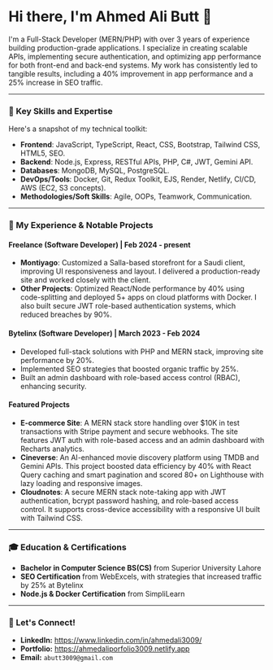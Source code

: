 # Hi there, I'm Ahmed Ali Butt 👋

I'm a Full-Stack Developer (MERN/PHP) with over 3 years of experience building production-grade applications. I specialize in creating scalable APIs, implementing secure authentication, and optimizing app performance for both front-end and back-end systems. My work has consistently led to tangible results, including a 40% improvement in app performance and a 25% increase in SEO traffic.

---

### 🚀 Key Skills and Expertise

Here's a snapshot of my technical toolkit:

* **Frontend**: JavaScript, TypeScript, React, CSS, Bootstrap, Tailwind CSS, HTML5, SEO.
* **Backend**: Node.js, Express, RESTful APIs, PHP, C#, JWT, Gemini API.
* **Databases**: MongoDB, MySQL, PostgreSQL.
* **DevOps/Tools**: Docker, Git, Redux Toolkit, EJS, Render, Netlify, CI/CD, AWS (EC2, S3 concepts).
* **Methodologies/Soft Skills**: Agile, OOPs, Teamwork, Communication.

---

### 🔭 My Experience & Notable Projects

#### **Freelance (Software Developer) | Feb 2024 - present**
* **Montiyago**: Customized a Salla-based storefront for a Saudi client, improving UI responsiveness and layout. I delivered a production-ready site and worked closely with the client.
* **Other Projects**: Optimized React/Node performance by 40% using code-splitting and deployed 5+ apps on cloud platforms with Docker. I also built secure JWT role-based authentication systems, which reduced breaches by 90%.

#### **Bytelinx (Software Developer) | March 2023 - Feb 2024**
* Developed full-stack solutions with PHP and MERN stack, improving site performance by 20%.
* Implemented SEO strategies that boosted organic traffic by 25%.
* Built an admin dashboard with role-based access control (RBAC), enhancing security.

#### **Featured Projects**

* **E-commerce Site**: A MERN stack store handling over $10K in test transactions with Stripe payment and secure webhooks. The site features JWT auth with role-based access and an admin dashboard with Recharts analytics.
* **Cineverse**: An AI-enhanced movie discovery platform using TMDB and Gemini APIs. This project boosted data efficiency by 40% with React Query caching and smart pagination and scored 80+ on Lighthouse with lazy loading and responsive images.
* **Cloudnotes**: A secure MERN stack note-taking app with JWT authentication, bcrypt password hashing, and role-based access control. It supports cross-device accessibility with a responsive UI built with Tailwind CSS.

---

### 🎓 Education & Certifications

* **Bachelor in Computer Science BS(CS)** from Superior University Lahore
* **SEO Certification** from WebExcels, with strategies that increased traffic by 25% at Bytelinx
* **Node.js & Docker Certification** from SimpliLearn

---

### 🤝 Let's Connect!

* **LinkedIn:** https://www.linkedin.com/in/ahmedali3009/
* **Portfolio:** https://ahmedaliporfolio3009.netlify.app
* **Email:** `abutt3009@gmail.com`
